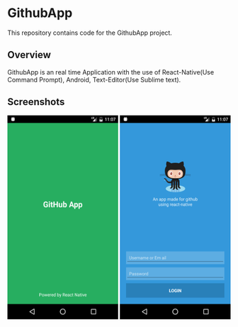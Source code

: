 # GithubApp
This repository contains code for the GithubApp project.

## Overview
GithubApp is an real time Application with the use of React-Native(Use Command Prompt), Android, Text-Editor(Use Sublime text). 

## Screenshots
<img src="https://github.com/rajatdb/GithubApp/blob/master/Screenshot_1495129064.png" alt="Screenshot1" width="250" height="460"> <img src="https://github.com/rajatdb/GithubApp/blob/master/Screenshot_1495129035.png" alt="Screenshot2" width="250" height="460"> 
